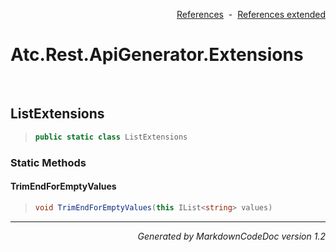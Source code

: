 <div style='text-align: right'>

[References](Index.md)&nbsp;&nbsp;-&nbsp;&nbsp;[References extended](IndexExtended.md)
</div>

# Atc.Rest.ApiGenerator.Extensions

<br />

## ListExtensions

>```csharp
>public static class ListExtensions
>```

### Static Methods

#### TrimEndForEmptyValues
>```csharp
>void TrimEndForEmptyValues(this IList<string> values)
>```
<hr /><div style='text-align: right'><i>Generated by MarkdownCodeDoc version 1.2</i></div>
